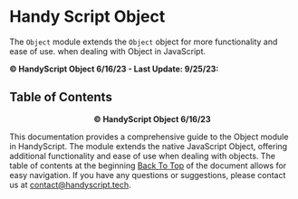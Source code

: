 # Handy Script Object

The `Object` module extends the `Object` object for more functionality and ease of use. when dealing with Object in JavaScript.

**© HandyScript Object 6/16/23 - Last Update: 9/25/23:**

## Table of Contents

<p align="center"><b>© HandyScript Object 6/16/23</b></p>

This documentation provides a comprehensive guide to the Object module in HandyScript. The module extends the native JavaScript Object, offering additional functionality and ease of use when dealing with objects. The table of contents at the beginning [Back To Top](#table-of-contents) of the document allows for easy navigation. If you have any questions or suggestions, please contact us at <contact@handyscript.tech>.
